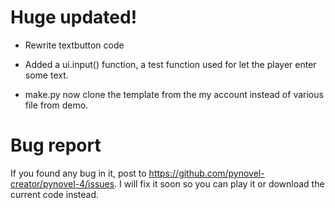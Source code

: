 # Huge updated!

- Rewrite textbutton code

- Added a ui.input() function, a test function used
for let the player enter some text.

- make.py now clone the template from the my account
instead of various file from demo.

# Bug report
If you found any bug in it, post to https://github.com/pynovel-creator/pynovel-4/issues. 
I will fix it soon so you can play it or download the current code instead.
